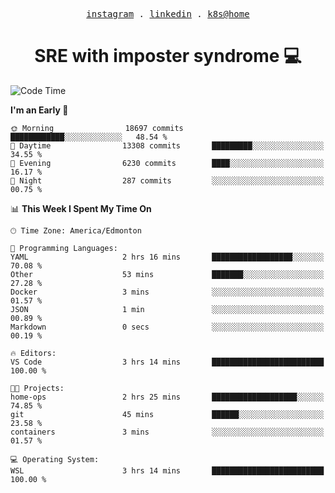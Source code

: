 <p align="center">
  <samp>
    <a href="https://www.instagram.com/lildrunkensmurf/">instagram</a> .
    <a href="https://www.linkedin.com/in/joryirving/">linkedin</a> .
    <a href="https://github.com/joryirving/k3s-home-cluster">k8s@home</a>
  </samp>
</p>

<h1 align="center">
  SRE with imposter syndrome 💻
</h1>

<!--START_SECTION:waka-->
![Code Time](http://img.shields.io/badge/Code%20Time-153%20hrs%2031%20mins-blue)

**I'm an Early 🐤** 

```text
🌞 Morning                18697 commits       ████████████░░░░░░░░░░░░░   48.54 % 
🌆 Daytime                13308 commits       █████████░░░░░░░░░░░░░░░░   34.55 % 
🌃 Evening                6230 commits        ████░░░░░░░░░░░░░░░░░░░░░   16.17 % 
🌙 Night                  287 commits         ░░░░░░░░░░░░░░░░░░░░░░░░░   00.75 % 
```


📊 **This Week I Spent My Time On** 

```text
🕑︎ Time Zone: America/Edmonton

💬 Programming Languages: 
YAML                     2 hrs 16 mins       ██████████████████░░░░░░░   70.08 % 
Other                    53 mins             ███████░░░░░░░░░░░░░░░░░░   27.28 % 
Docker                   3 mins              ░░░░░░░░░░░░░░░░░░░░░░░░░   01.57 % 
JSON                     1 min               ░░░░░░░░░░░░░░░░░░░░░░░░░   00.89 % 
Markdown                 0 secs              ░░░░░░░░░░░░░░░░░░░░░░░░░   00.19 % 

🔥 Editors: 
VS Code                  3 hrs 14 mins       █████████████████████████   100.00 % 

🐱‍💻 Projects: 
home-ops                 2 hrs 25 mins       ███████████████████░░░░░░   74.85 % 
git                      45 mins             ██████░░░░░░░░░░░░░░░░░░░   23.58 % 
containers               3 mins              ░░░░░░░░░░░░░░░░░░░░░░░░░   01.57 % 

💻 Operating System: 
WSL                      3 hrs 14 mins       █████████████████████████   100.00 % 
```


<!--END_SECTION:waka-->